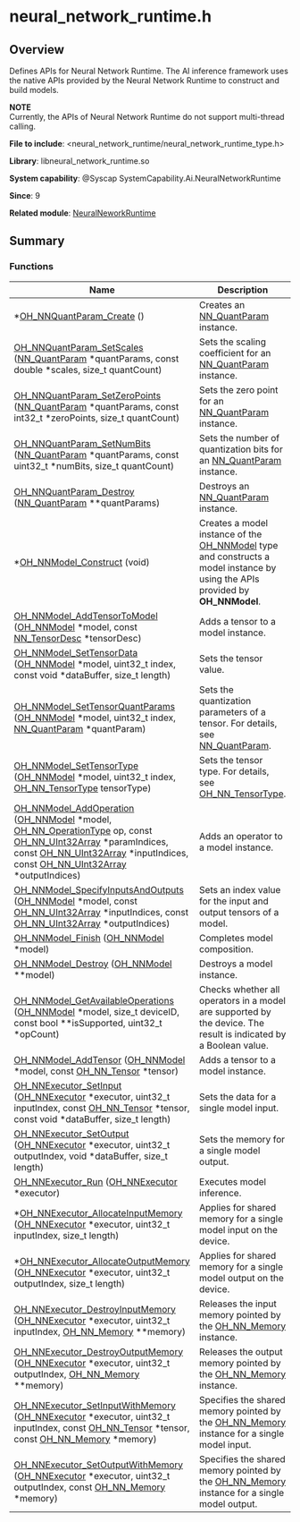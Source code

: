 # neural_network_runtime.h


## Overview

Defines APIs for Neural Network Runtime. The AI inference framework uses the native APIs provided by the Neural Network Runtime to construct and build models.

**NOTE**<br>Currently, the APIs of Neural Network Runtime do not support multi-thread calling.

**File to include**: &lt;neural_network_runtime/neural_network_runtime_type.h&gt;

**Library**: libneural_network_runtime.so

**System capability**: \@Syscap SystemCapability.Ai.NeuralNetworkRuntime

**Since**: 9

**Related module**: [NeuralNeworkRuntime](_neural_network_runtime.md)


## Summary


### Functions

| Name| Description|
| -------- | -------- |
| \*[OH_NNQuantParam_Create](_neural_nework_runtime.md#oh_nnquantparam_create) () | Creates an [NN_QuantParam](_neural_network_runtime.md#nn_quantparam) instance.|
| [OH_NNQuantParam_SetScales](_neural_nework_runtime.md#oh_nnquantparam_setscales) ([NN_QuantParam](_neural_nework_runtime.md#nn_quantparam) \*quantParams, const double \*scales, size_t quantCount) | Sets the scaling coefficient for an [NN_QuantParam](_neural_network_runtime.md#nn_quantparam) instance.|
| [OH_NNQuantParam_SetZeroPoints](_neural_nework_runtime.md#oh_nnquantparam_setzeropoints) ([NN_QuantParam](_neural_nework_runtime.md#nn_quantparam) \*quantParams, const int32_t \*zeroPoints, size_t quantCount) | Sets the zero point for an [NN_QuantParam](_neural_network_runtime.md#nn_quantparam) instance.|
| [OH_NNQuantParam_SetNumBits](_neural_nework_runtime.md#oh_nnquantparam_setnumbits) ([NN_QuantParam](_neural_nework_runtime.md#nn_quantparam) \*quantParams, const uint32_t \*numBits, size_t quantCount) | Sets the number of quantization bits for an [NN_QuantParam](_neural_network_runtime.md#nn_quantparam) instance.|
| [OH_NNQuantParam_Destroy](_neural_nework_runtime.md#oh_nnquantparam_destroy) ([NN_QuantParam](_neural_nework_runtime.md#nn_quantparam) \*\*quantParams) | Destroys an [NN_QuantParam](_neural_network_runtime.md#nn_quantparam) instance.|
| \*[OH_NNModel_Construct](_neural_nework_runtime.md#oh_nnmodel_construct) (void) | Creates a model instance of the [OH_NNModel](_neural_network_runtime.md#oh_nnmodel) type and constructs a model instance by using the APIs provided by **OH_NNModel**.|
| [OH_NNModel_AddTensorToModel](_neural_nework_runtime.md#oh_nnmodel_addtensortomodel) ([OH_NNModel](_neural_nework_runtime.md#oh_nnmodel) \*model, const [NN_TensorDesc](_neural_nework_runtime.md#nn_tensordesc) \*tensorDesc) | Adds a tensor to a model instance.|
| [OH_NNModel_SetTensorData](_neural_nework_runtime.md#oh_nnmodel_settensordata) ([OH_NNModel](_neural_nework_runtime.md#oh_nnmodel) \*model, uint32_t index, const void \*dataBuffer, size_t length) | Sets the tensor value.|
| [OH_NNModel_SetTensorQuantParams](_neural_nework_runtime.md#oh_nnmodel_settensorquantparams) ([OH_NNModel](_neural_nework_runtime.md#oh_nnmodel) \*model, uint32_t index, [NN_QuantParam](_neural_nework_runtime.md#nn_quantparam) \*quantParam) | Sets the quantization parameters of a tensor. For details, see [NN_QuantParam](_neural_network_runtime.md#nn_quantparam).|
| [OH_NNModel_SetTensorType](_neural_nework_runtime.md#oh_nnmodel_settensortype) ([OH_NNModel](_neural_nework_runtime.md#oh_nnmodel) \*model, uint32_t index, [OH_NN_TensorType](_neural_nework_runtime.md#oh_nn_tensortype) tensorType) | Sets the tensor type. For details, see [OH_NN_TensorType](_neural_network_runtime.md#oh_nn_tensortype).|
| [OH_NNModel_AddOperation](_neural_nework_runtime.md#oh_nnmodel_addoperation) ([OH_NNModel](_neural_nework_runtime.md#oh_nnmodel) \*model, [OH_NN_OperationType](_neural_nework_runtime.md#oh_nn_operationtype) op, const [OH_NN_UInt32Array](_o_h___n_n___u_int32_array.md) \*paramIndices, const [OH_NN_UInt32Array](_o_h___n_n___u_int32_array.md) \*inputIndices, const [OH_NN_UInt32Array](_o_h___n_n___u_int32_array.md) \*outputIndices) | Adds an operator to a model instance.|
| [OH_NNModel_SpecifyInputsAndOutputs](_neural_nework_runtime.md#oh_nnmodel_specifyinputsandoutputs) ([OH_NNModel](_neural_nework_runtime.md#oh_nnmodel) \*model, const [OH_NN_UInt32Array](_o_h___n_n___u_int32_array.md) \*inputIndices, const [OH_NN_UInt32Array](_o_h___n_n___u_int32_array.md) \*outputIndices) | Sets an index value for the input and output tensors of a model.|
| [OH_NNModel_Finish](_neural_nework_runtime.md#oh_nnmodel_finish) ([OH_NNModel](_neural_nework_runtime.md#oh_nnmodel) \*model) | Completes model composition.|
| [OH_NNModel_Destroy](_neural_nework_runtime.md#oh_nnmodel_destroy) ([OH_NNModel](_neural_nework_runtime.md#oh_nnmodel) \*\*model) | Destroys a model instance.|
| [OH_NNModel_GetAvailableOperations](_neural_nework_runtime.md#oh_nnmodel_getavailableoperations) ([OH_NNModel](_neural_nework_runtime.md#oh_nnmodel) \*model, size_t deviceID, const bool \*\*isSupported, uint32_t \*opCount) | Checks whether all operators in a model are supported by the device. The result is indicated by a Boolean value.|
| [OH_NNModel_AddTensor](_neural_nework_runtime.md#oh_nnmodel_addtensordeprecated) ([OH_NNModel](_neural_nework_runtime.md#oh_nnmodel) \*model, const [OH_NN_Tensor](_o_h___n_n___tensor.md) \*tensor) | Adds a tensor to a model instance.|
| [OH_NNExecutor_SetInput](_neural_nework_runtime.md#oh_nnexecutor_setinputdeprecated) ([OH_NNExecutor](_neural_nework_runtime.md#oh_nnexecutor) \*executor, uint32_t inputIndex, const [OH_NN_Tensor](_o_h___n_n___tensor.md) \*tensor, const void \*dataBuffer, size_t length) | Sets the data for a single model input.|
| [OH_NNExecutor_SetOutput](_neural_nework_runtime.md#oh_nnexecutor_setoutputdeprecated) ([OH_NNExecutor](_neural_nework_runtime.md#oh_nnexecutor) \*executor, uint32_t outputIndex, void \*dataBuffer, size_t length) | Sets the memory for a single model output.|
| [OH_NNExecutor_Run](_neural_nework_runtime.md#oh_nnexecutor_rundeprecated) ([OH_NNExecutor](_neural_nework_runtime.md#oh_nnexecutor) \*executor) | Executes model inference.|
| \*[OH_NNExecutor_AllocateInputMemory](_neural_nework_runtime.md#oh_nnexecutor_allocateinputmemorydeprecated) ([OH_NNExecutor](_neural_nework_runtime.md#oh_nnexecutor) \*executor, uint32_t inputIndex, size_t length) | Applies for shared memory for a single model input on the device.|
| \*[OH_NNExecutor_AllocateOutputMemory](_neural_nework_runtime.md#oh_nnexecutor_allocateoutputmemorydeprecated) ([OH_NNExecutor](_neural_nework_runtime.md#oh_nnexecutor) \*executor, uint32_t outputIndex, size_t length) | Applies for shared memory for a single model output on the device.|
| [OH_NNExecutor_DestroyInputMemory](_neural_nework_runtime.md#oh_nnexecutor_destroyinputmemorydeprecated) ([OH_NNExecutor](_neural_nework_runtime.md#oh_nnexecutor) \*executor, uint32_t inputIndex, [OH_NN_Memory](_o_h___n_n___memory.md) \*\*memory) | Releases the input memory pointed by the [OH_NN_Memory](_o_h___n_n___memory.md) instance.|
| [OH_NNExecutor_DestroyOutputMemory](_neural_nework_runtime.md#oh_nnexecutor_destroyoutputmemorydeprecated) ([OH_NNExecutor](_neural_nework_runtime.md#oh_nnexecutor) \*executor, uint32_t outputIndex, [OH_NN_Memory](_o_h___n_n___memory.md) \*\*memory) | Releases the output memory pointed by the [OH_NN_Memory](_o_h___n_n___memory.md) instance.|
| [OH_NNExecutor_SetInputWithMemory](_neural_nework_runtime.md#oh_nnexecutor_setinputwithmemorydeprecated) ([OH_NNExecutor](_neural_nework_runtime.md#oh_nnexecutor) \*executor, uint32_t inputIndex, const [OH_NN_Tensor](_o_h___n_n___tensor.md) \*tensor, const [OH_NN_Memory](_o_h___n_n___memory.md) \*memory) | Specifies the shared memory pointed by the [OH_NN_Memory](_o_h___n_n___memory.md) instance for a single model input.|
| [OH_NNExecutor_SetOutputWithMemory](_neural_nework_runtime.md#oh_nnexecutor_setoutputwithmemorydeprecated) ([OH_NNExecutor](_neural_nework_runtime.md#oh_nnexecutor) \*executor, uint32_t outputIndex, const [OH_NN_Memory](_o_h___n_n___memory.md) \*memory) | Specifies the shared memory pointed by the [OH_NN_Memory](_o_h___n_n___memory.md) instance for a single model output.|

<!--no_check-->